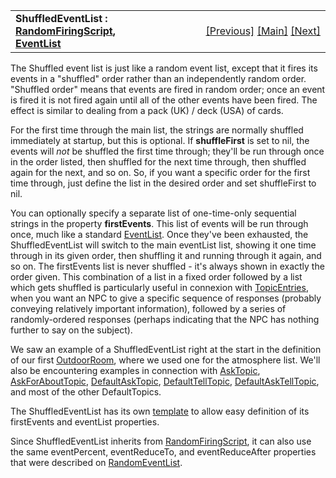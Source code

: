 <table width="100%" data-border="0" data-cellspacing="0"
data-cellpadding="3" data-bgcolor="#C0C0C0">
<colgroup>
<col style="width: 50%" />
<col style="width: 50%" />
</colgroup>
<tbody>
<tr>
<td style="text-align: left;"><strong>ShuffledEventList : <a
href="randomfiringscript.htm">RandomFiringScript</a>, <a
href="eventlist.htm">EventList</a><br />
</strong></td>
<td style="text-align: right;"><a
href="randomeventlist.htm">[Previous]</a> <a
href="generalintroduction.htm">[Main]</a> <a
href="externaleventlist.htm">[Next]</a></td>
</tr>
</tbody>
</table>

  
The Shuffled event list is just like a random event list, except that it
fires its events in a "shuffled" order rather than an independently
random order. "Shuffled order" means that events are fired in random
order; once an event is fired it is not fired again until all of the
other events have been fired. The effect is similar to dealing from a
pack (UK) / deck (USA) of cards.  
  
For the first time through the main list, the strings are normally
shuffled immediately at startup, but this is optional. If
**shuffleFirst** is set to nil, the events will *not* be shuffled the
first time through; they'll be run through once in the order listed,
then shuffled for the next time through, then shuffled again for the
next, and so on. So, if you want a specific order for the first time
through, just define the list in the desired order and set shuffleFirst
to nil.  
  
You can optionally specify a separate list of one-time-only sequential
strings in the property **firstEvents**. This list of events will be run
through once, much like a standard [EventList](eventlist.htm). Once
they've been exhausted, the ShuffledEventList will switch to the main
eventList list, showing it one time through in its given order, then
shuffling it and running through it again, and so on. The firstEvents
list is never shuffled - it's always shown in exactly the order given.
This combination of a list in a fixed order followed by a list which
gets shuffled is particularly useful in connexion with
[TopicEntries](topicentry.htm), when you want an NPC to give a specific
sequence of responses (probably conveying relatively important
information), followed by a series of randomly-ordered responses
(perhaps indicating that the NPC has nothing further to say on the
subject).  
  
We saw an example of a ShuffledEventList right at the start in the
definition of our first [OutdoorRoom](outdoorroom.htm), where we used
one for the atmosphere list. We'll also be encountering examples in
connection with [AskTopic](asktopic.htm),
[AskForAboutTopic](askaboutfortopic.htm),
[DefaultAskTopic](defaultasktopic.htm),
[DefaultTellTopic](defaulttelltopic.htm),
[DefaultAskTellTopic](defaultasktelltopic.htm), and most of the other
DefaultTopics.  
  
The ShuffledEventList has its own
[template](shuffledeventlisttemplate.htm) to allow easy definition of
its firstEvents and eventList properties.  
  
Since ShuffledEventList inherits from
[RandomFiringScript](randomfiringscript.htm), it can also use the same
eventPercent, eventReduceTo, and eventReduceAfter properties that were
described on [RandomEventList](randomeventlist.htm).  
  
